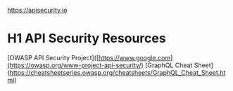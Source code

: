 https://apisecurity.io

# H1 API Security Resources

[OWASP API Security Project]([https://www.google.com](https://owasp.org/www-project-api-security/)
[GraphQL Cheat Sheet] (https://cheatsheetseries.owasp.org/cheatsheets/GraphQL_Cheat_Sheet.html)
